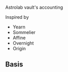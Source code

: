 Astrolab vault's accounting

Inspired by
- Yearn
- Sommelier
- Affine
- Overnight
- Origin

Basis
- 